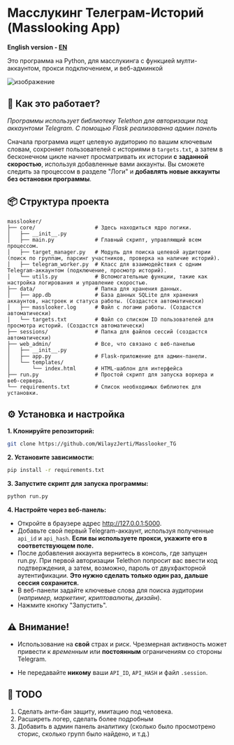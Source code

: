 # Масслукинг Телеграм-Историй (Masslooking App)

**English version - [EN](https://github.com/WilayzJerti/Masslooker_TG/blob/main/README.md)**

Это программа на Python, для масслукинга с функцией мулти-аккаунтом, прокси подключением, и веб-админкой

![изображение](https://github.com/user-attachments/assets/77efc520-7fd9-43de-80c9-144f455f8619)


## 🚀 Как это работает?

*Программы использует библиотеку Telethon для авторизации под аккаунтоми Telegram. С помощью Flask реализованна админ панель*

Сначала программа ищет целевую аудиторию по вашим ключевым словам, сохроняет пользователей с историями в `targets.txt`, а затем в бесконечном цикле начнет просматривать их истории **с заданной скоростью**, используя добавленные вами аккаунты. Вы сможете следить за процессом в разделе "Логи" и **добавлять новые аккаунты без остановки программы**.

## 📦 Структура проекта
```
masslooker/
├── core/                   # Здесь находиться ядро логики. 
│   ├── __init__.py
│   ├── main.py             # Главный скрипт, управляющий всем процессом.
│   ├── target_manager.py   # Модуль для поиска целевой аудитории (поиск по группам, парсинг участников, проверка на наличие историй).
│   ├── telegram_worker.py  # Класс для взаимодействия с одним Telegram-аккаунтом (подключение, просмотр историй).
│   └── utils.py            # Вспомогательные функции, такие как настройка логирования и управление скоростью.
├── data/                   # Папка для хранения данных.
│   ├── app.db              # База данных SQLite для хранения аккаунтов, настроек и статуса работы. (Создастся автоматически)
│   ├── masslooker.log      # Файл с логами работы. (Создастся автоматически)
│   └── targets.txt         # Файл со списком ID пользователей для просмотра историй. (Создастся автоматически)
├── sessions/               # Папка для файлов сессий (создастся автоматически)
├── web_admin/              # Все, что связано с веб-панелью
│   ├── __init__.py
│   ├── app.py              # Flask-приложение для админ-панели.
│   └── templates/
│       └── index.html      # HTML-шаблон для интерфейса
├── run.py                  # Простой скрипт для запуска воркера и веб-сервера.
└── requirements.txt        # Список необходимых библиотек для установки.
```

## ⚙️ Установка и настройка

**1. Клонируйте репозиторий:**
``` bash
git clone https://github.com/WilayzJerti/Masslooker_TG
```
**2. Установите зависимости:**
``` bash
pip install -r requirements.txt
```
**3. Запустите скрипт для запуска программы:** 
``` bash
python run.py
```
**4. Настройте через веб-панель:**

- Откройте в браузере адрес http://127.0.0.1:5000.
- Добавьте свой первый Telegram-аккаунт, используя полученные `api_id` и `api_hash`. **Если вы используете прокси, укажите его в соответствующем поле.**
- После добавления аккаунта вернитесь в консоль, где запущен run.py. При первой авторизации Telethon попросит вас ввести код подтверждения, а затем, возможно, пароль от двухфакторной аутентификации. **Это нужно сделать только один раз, дальше сессия сохранится.**
- В веб-панели задайте ключевые слова для поиска аудитории (*например, маркетинг, криптовалюты, дизайн*).
- Нажмите кнопку "Запустить".    

## ⚠️ Внимание!

- Использование на **свой** страх и риск. Чрезмерная активность может привести к *временным* или **постоянным** ограничениям со стороны Telegram. 

- Не передавайте **никому** ваши `API_ID`, `API_HASH` и файл `.session`.

## 📑 TODO

1. Сделать анти-бан защиту, имитацию под человека.
2. Расширеть логер, сделать более подробным
3. Добавить в админ панель аналитику (сколько было просмотрено сторис, сколько групп было найдено, и т.д.)
